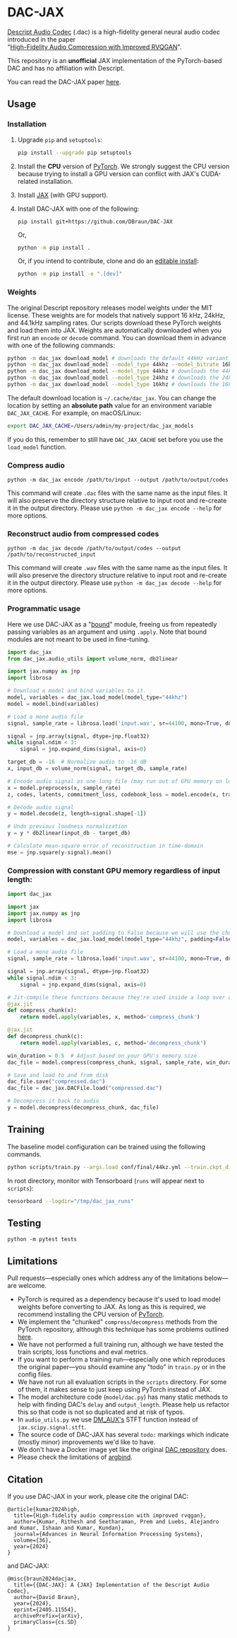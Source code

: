 # DAC-JAX

[Descript Audio Codec](https://github.com/descriptinc/descript-audio-codec) (.dac) is a high-fidelity general neural audio codec introduced in the paper  
"[High-Fidelity Audio Compression with Improved RVQGAN](https://arxiv.org/abs/2306.06546)".

This repository is an **unofficial** JAX implementation of the PyTorch-based DAC and has no affiliation with Descript.

You can read the DAC-JAX paper [here](https://arxiv.org/abs/2405.11554).

## Usage

### Installation

1. Upgrade `pip` and `setuptools`:
    ```bash
    pip install --upgrade pip setuptools
    ```

2. Install the **CPU** version of [PyTorch](https://pytorch.org/). We strongly suggest the CPU version because trying to install a GPU version can conflict with JAX's CUDA-related installation.

3. Install [JAX](https://jax.readthedocs.io/en/latest/installation.html) (with GPU support).

4. Install DAC-JAX with one of the following:

    <!-- ```
    python -m pip install dac-jax
    ```
    OR -->
    
    ```
    pip install git+https://github.com/DBraun/DAC-JAX
    ```
    
    Or,
    
    ```bash
    python -m pip install .
    ```
    
    Or, if you intend to contribute, clone and do an [editable install](https://pip.pypa.io/en/stable/topics/local-project-installs/#editable-installs):
    ```bash
    python -m pip install -e ".[dev]"
    ```

### Weights
The original Descript repository releases model weights under the MIT license. These weights are for models that natively support 16 kHz, 24kHz, and 44.1kHz sampling rates. Our scripts download these PyTorch weights and load them into JAX.
Weights are automatically downloaded when you first run an `encode` or `decode` command. You can download them in advance with one of the following commands:
```bash
python -m dac_jax download_model # downloads the default 44kHz variant
python -m dac_jax download_model --model_type 44khz --model_bitrate 16kbps # downloads the 44kHz 16 kbps variant
python -m dac_jax download_model --model_type 44khz # downloads the 44kHz variant
python -m dac_jax download_model --model_type 24khz # downloads the 24kHz variant
python -m dac_jax download_model --model_type 16khz # downloads the 16kHz variant
```

The default download location is `~/.cache/dac_jax`. You can change the location by setting an **absolute path** value for an environment variable `DAC_JAX_CACHE`. For example, on macOS/Linux:
```bash
export DAC_JAX_CACHE=/Users/admin/my-project/dac_jax_models
```

If you do this, remember to still have `DAC_JAX_CACHE` set before you use the `load_model` function.

### Compress audio
```
python -m dac_jax encode /path/to/input --output /path/to/output/codes
```

This command will create `.dac` files with the same name as the input files.
It will also preserve the directory structure relative to input root and
re-create it in the output directory. Please use `python -m dac_jax encode --help`
for more options.

### Reconstruct audio from compressed codes
```
python -m dac_jax decode /path/to/output/codes --output /path/to/reconstructed_input
```

This command will create `.wav` files with the same name as the input files.
It will also preserve the directory structure relative to input root and
re-create it in the output directory. Please use `python -m dac_jax decode --help`
for more options.

### Programmatic usage

Here we use DAC-JAX as a "[bound](https://flax.readthedocs.io/en/latest/developer_notes/module_lifecycle.html#bind)" module, freeing us from repeatedly passing variables as an argument and using `.apply`. Note that bound modules are not meant to be used in fine-tuning.

```python
import dac_jax
from dac_jax.audio_utils import volume_norm, db2linear

import jax.numpy as jnp
import librosa

# Download a model and bind variables to it.
model, variables = dac_jax.load_model(model_type="44khz")
model = model.bind(variables)

# Load a mono audio file
signal, sample_rate = librosa.load('input.wav', sr=44100, mono=True, duration=.5)

signal = jnp.array(signal, dtype=jnp.float32)
while signal.ndim < 3:
    signal = jnp.expand_dims(signal, axis=0)

target_db = -16  # Normalize audio to -16 dB
x, input_db = volume_norm(signal, target_db, sample_rate)

# Encode audio signal as one long file (may run out of GPU memory on long files)
x = model.preprocess(x, sample_rate)
z, codes, latents, commitment_loss, codebook_loss = model.encode(x, train=False)

# Decode audio signal
y = model.decode(z, length=signal.shape[-1])

# Undo previous loudness normalization
y = y * db2linear(input_db - target_db)

# Calculate mean-square error of reconstruction in time-domain
mse = jnp.square(y-signal).mean()
```

### Compression with constant GPU memory regardless of input length:

```python
import dac_jax

import jax
import jax.numpy as jnp
import librosa

# Download a model and set padding to False because we will use the chunk functions.
model, variables = dac_jax.load_model(model_type="44khz", padding=False)

# Load a mono audio file
signal, sample_rate = librosa.load('input.wav', sr=44100, mono=True, duration=.5)

signal = jnp.array(signal, dtype=jnp.float32)
while signal.ndim < 3:
    signal = jnp.expand_dims(signal, axis=0)

# Jit-compile these functions because they're used inside a loop over chunks.
@jax.jit
def compress_chunk(x):
    return model.apply(variables, x, method='compress_chunk')

@jax.jit
def decompress_chunk(c):
    return model.apply(variables, c, method='decompress_chunk')

win_duration = 0.5  # Adjust based on your GPU's memory size
dac_file = model.compress(compress_chunk, signal, sample_rate, win_duration=win_duration)

# Save and load to and from disk
dac_file.save("compressed.dac")
dac_file = dac_jax.DACFile.load("compressed.dac")

# Decompress it back to audio
y = model.decompress(decompress_chunk, dac_file)
```

## Training
The baseline model configuration can be trained using the following commands.

```bash
python scripts/train.py --args.load conf/final/44kz.yml --train.ckpt_dir="/tmp/dac_jax_runs"
```

In root directory, monitor with Tensorboard (`runs` will appear next to `scripts`):
```bash
tensorboard --logdir="/tmp/dac_jax_runs"
```

## Testing

```
python -m pytest tests
```

## Limitations

Pull requests—especially ones which address any of the limitations below—are welcome.

* PyTorch is required as a dependency because it's used to load model weights before converting to JAX. As long as this is required, we recommend installing the CPU version of [PyTorch](https://pytorch.org/get-started/locally/).
* We implement the "chunked" `compress`/`decompress` methods from the PyTorch repository, although this technique has some problems outlined [here](https://github.com/descriptinc/descript-audio-codec/issues/39).
* We have not performed a full training run, although we have tested the train scripts, loss functions and eval metrics.
* If you want to perform a training run—especially one which reproduces the original paper—you should examine any "todo" in `train.py` or in the config files.
* We have not run all evaluation scripts in the `scripts` directory. For some of them, it makes sense to just keep using PyTorch instead of JAX.
* The model architecture code (`model/dac.py`) has many static methods to help with finding DAC's `delay` and `output_length`. Please help us refactor this so that code is not so duplicated and at risk of typos.
* In `audio_utils.py` we use [DM_AUX's](https://github.com/google-deepmind/dm_aux) STFT function instead of `jax.scipy.signal.stft`.
* The source code of DAC-JAX has several `todo:` markings which indicate (mostly minor) improvements we'd like to have.
* We don't have a Docker image yet like the original [DAC repository](https://github.com/descriptinc/descript-audio-codec) does.
* Please check the limitations of [argbind](https://github.com/pseeth/argbind?tab=readme-ov-file#limitations-and-known-issues).

## Citation

If you use DAC-JAX in your work, please cite the original DAC:

```
@article{kumar2024high,
  title={High-fidelity audio compression with improved rvqgan},
  author={Kumar, Rithesh and Seetharaman, Prem and Luebs, Alejandro and Kumar, Ishaan and Kumar, Kundan},
  journal={Advances in Neural Information Processing Systems},
  volume={36},
  year={2024}
}
```

and DAC-JAX:

```
@misc{braun2024dacjax,
  title={{DAC-JAX}: A {JAX} Implementation of the Descript Audio Codec}, 
  author={David Braun},
  year={2024},
  eprint={2405.11554},
  archivePrefix={arXiv},
  primaryClass={cs.SD}
}
```
